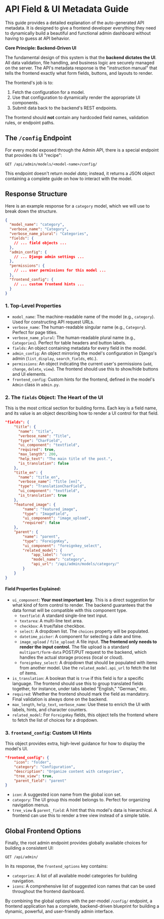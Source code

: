 # API Field & UI Metadata Guide

This guide provides a detailed explanation of the auto-generated API metadata. It is designed to give a frontend developer everything they need to dynamically build a beautiful and functional admin dashboard without having to guess at API behavior.

**Core Principle: Backend-Driven UI**

The fundamental design of this system is that the **backend dictates the UI**. All data validation, file handling, and business logic are securely managed on the server. The API's metadata response is the "instruction manual" that tells the frontend exactly what form fields, buttons, and layouts to render.

The frontend's job is to:

1.  Fetch the configuration for a model.
2.  Use that configuration to dynamically render the appropriate UI components.
3.  Submit data back to the backend's REST endpoints.

The frontend should **not** contain any hardcoded field names, validation rules, or endpoint paths.

## The `/config` Endpoint

For every model exposed through the Admin API, there is a special endpoint that provides its UI "recipe":

```
GET /api/admin/models/<model-name>/config/
```

This endpoint doesn't return model _data_; instead, it returns a JSON object containing a complete guide on how to interact with the model.

## Response Structure

Here is an example response for a `category` model, which we will use to break down the structure.

```json
{
  "model_name": "category",
  "verbose_name": "Category",
  "verbose_name_plural": "Categories",
  "fields": {
    // ... field objects ...
  },
  "admin_config": {
    // ... Django admin settings ...
  },
  "permissions": {
    // ... user permissions for this model ...
  },
  "frontend_config": {
    // ... custom frontend hints ...
  }
}
```

### 1. Top-Level Properties

- `model_name`: The machine-readable name of the model (e.g., `category`). Used for constructing API request URLs.
- `verbose_name`: The human-readable singular name (e.g., `Category`). Perfect for page titles.
- `verbose_name_plural`: The human-readable plural name (e.g., `Categories`). Perfect for table headers and button labels.
- `fields`: An object containing metadata for every field in the model.
- `admin_config`: An object mirroring the model's configuration in Django's admin (`list_display`, `search_fields`, etc.).
- `permissions`: An object indicating the current user's permissions (`add`, `change`, `delete`, `view`). The frontend should use this to show/hide buttons and UI elements.
- `frontend_config`: Custom hints for the frontend, defined in the model's `Admin` class in `admin.py`.

### 2. The `fields` Object: The Heart of the UI

This is the most critical section for building forms. Each key is a field name, and its value is an object describing how to render a UI control for that field.

```json
"fields": {
    "title": {
      "name": "title",
      "verbose_name": "Title",
      "type": "CharField",
      "ui_component": "textfield",
      "required": true,
      "max_length": 200,
      "help_text": "The main title of the post.",
      "is_translation": false
    },
    "title_en": {
      "name": "title_en",
      "verbose_name": "Title [en]",
      "type": "TranslationCharField",
      "ui_component": "textfield",
      "is_translation": true
    },
    "featured_image": {
        "name": "featured_image",
        "type": "ImageField",
        "ui_component": "image_upload",
        "required": false
    },
    "parent": {
        "name": "parent",
        "type": "ForeignKey",
        "ui_component": "foreignkey_select",
        "related_model": {
            "app_label": "core",
            "model_name": "category",
            "api_url": "/api/admin/models/category/"
        }
    }
}
```

#### Field Properties Explained:

- `ui_component`: **Your most important key.** This is a direct suggestion for what kind of form control to render. The backend guarantees that the data format will be compatible with this component type.
  - `textfield`: A standard single-line text input.
  - `textarea`: A multi-line text area.
  - `checkbox`: A true/false checkbox.
  - `select`: A dropdown list. The `choices` property will be populated.
  - `datetime_picker`: A component for selecting a date and time.
  - `image_upload` / `file_upload`: A file input. **The frontend only needs to render the input control.** The file upload is a standard `multipart/form-data` POST/PUT request to the backend, which handles the actual storage process (local or cloud).
  - `foreignkey_select`: A dropdown that should be populated with items from another model. Use the `related_model.api_url` to fetch the list of items.
- `is_translation`: A boolean that is `true` if this field is for a specific language. The frontend should use this to group translated fields together, for instance, under tabs labeled "English," "German," etc.
- `required`: Whether the frontend should mark the field as mandatory. Final validation is always done on the backend.
- `max_length`, `help_text`, `verbose_name`: Use these to enrich the UI with labels, hints, and character counters.
- `related_model`: For `ForeignKey` fields, this object tells the frontend where to fetch the list of choices for a dropdown.

### 3. `frontend_config`: Custom UI Hints

This object provides extra, high-level guidance for how to display the model's UI.

```json
"frontend_config": {
    "icon": "folder",
    "category": "Configuration",
    "description": "Organize content with categories",
    "tree_view": true,
    "parent_field": "parent"
}
```

- `icon`: A suggested icon name from the global icon set.
- `category`: The UI group this model belongs to. Perfect for organizing navigation menus.
- `tree_view` & `parent_field`: A hint that this model's data is hierarchical. A frontend can use this to render a tree view instead of a simple table.

## Global Frontend Options

Finally, the root admin endpoint provides globally available choices for building a consistent UI:

```
GET /api/admin/
```

In its response, the `frontend_options` key contains:

- `categories`: A list of all available model categories for building navigation.
- `icons`: A comprehensive list of suggested icon names that can be used throughout the frontend dashboard.

By combining the global options with the per-model `/config/` endpoint, a frontend application has a complete, backend-driven blueprint for building a dynamic, powerful, and user-friendly admin interface.
